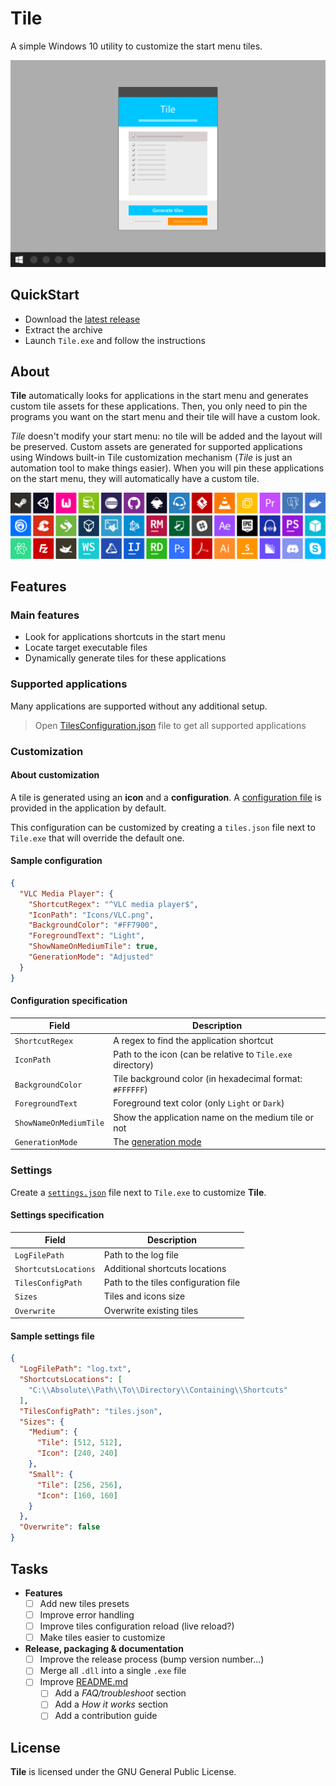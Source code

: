 # Tile

A simple Windows 10 utility to customize the start menu tiles.

![Demonstration of the application](./Tile/resources/dist/tile-demo.gif)

## QuickStart

- Download the [latest release](https://github.com/GaelGirodon/Tile/releases)
- Extract the archive
- Launch `Tile.exe` and follow the instructions

## About

**Tile** automatically looks for applications in the start menu
and generates custom tile assets for these applications.
Then, you only need to pin the programs you want on the start menu
and their tile will have a custom look.

*Tile* doesn't modify your start menu: no tile will be added and the layout
will be preserved. Custom assets are generated for supported applications
using Windows built-in Tile customization mechanism
(*Tile* is just an automation tool to make things easier).
When you will pin these applications on the start menu, they will
automatically have a custom tile.

![Examples of generated tiles](./Tile/resources/dist/mosaic-tiles.png)

## Features

### Main features

- Look for applications shortcuts in the start menu
- Locate target executable files
- Dynamically generate tiles for these applications

### Supported applications

Many applications are supported without any additional setup.

> Open [TilesConfiguration.json](Tile/Tile.Core/Resources/TilesConfiguration.json)
> file to get all supported applications

### Customization

#### About customization

A tile is generated using an **icon** and a **configuration**.
A [configuration file](Tile/Tile.Core/Resources/TilesConfiguration.json)
is provided in the application by default.

This configuration can be customized by creating a `tiles.json` file
next to `Tile.exe` that will override the default one.

#### Sample configuration

```json
{
  "VLC Media Player": {
    "ShortcutRegex": "^VLC media player$",
    "IconPath": "Icons/VLC.png",
    "BackgroundColor": "#FF7900",
    "ForegroundText": "Light",
    "ShowNameOnMediumTile": true,
    "GenerationMode": "Adjusted"
  }
}
```

#### Configuration specification

| Field                  | Description                                                        |
| ---------------------- | ------------------------------------------------------------------ |
| `ShortcutRegex`        | A regex to find the application shortcut                           |
| `IconPath`             | Path to the icon (can be relative to `Tile.exe` directory)         |
| `BackgroundColor`      | Tile background color (in hexadecimal format: `#FFFFFF`)           |
| `ForegroundText`       | Foreground text color (only `Light` or `Dark`)                     |
| `ShowNameOnMediumTile` | Show the application name on the medium tile or not                |
| `GenerationMode`       | The [generation mode](Tile/Tile.Core/Config/TileGenerationMode.cs) |

### Settings

Create a [`settings.json`](Tile/Tile.Core/Config/Settings.cs) file
next to `Tile.exe` to customize **Tile**.

#### Settings specification

| Field                | Description                          |
| -------------------- | ------------------------------------ |
| `LogFilePath`        | Path to the log file                 |
| `ShortcutsLocations` | Additional shortcuts locations       |
| `TilesConfigPath`    | Path to the tiles configuration file |
| `Sizes`              | Tiles and icons size                 |
| `Overwrite`          | Overwrite existing tiles             |

#### Sample settings file

```json
{
  "LogFilePath": "log.txt",
  "ShortcutsLocations": [
    "C:\\Absolute\\Path\\To\\Directory\\Containing\\Shortcuts"
  ],
  "TilesConfigPath": "tiles.json",
  "Sizes": {
    "Medium": {
      "Tile": [512, 512],
      "Icon": [240, 240]
    },
    "Small": {
      "Tile": [256, 256],
      "Icon": [160, 160]
    }
  },
  "Overwrite": false
}
```

## Tasks

- **Features**
  - [ ] Add new tiles presets
  - [ ] Improve error handling
  - [ ] Improve tiles configuration reload (live reload?)
  - [ ] Make tiles easier to customize
- **Release, packaging & documentation**  
  - [ ] Improve the release process (bump version number...)
  - [ ] Merge all `.dll` into a single `.exe` file
  - [ ] Improve [README.md](README.md)
    - [ ] Add a _FAQ/troubleshoot_ section
    - [ ] Add a _How it works_ section
    - [ ] Add a contribution guide

## License

**Tile** is licensed under the GNU General Public License.
